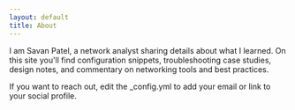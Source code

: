 ```yaml
---
layout: default
title: About
---
```


I am Savan Patel, a network analyst sharing details about what I learned. On this site you'll find configuration snippets, troubleshooting case studies, design notes, and commentary on networking tools and best practices.

If you want to reach out, edit the _config.yml to add your email or link to your social profile.
